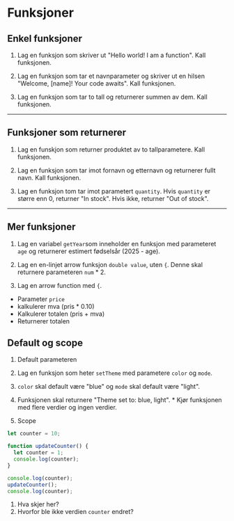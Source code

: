 # Funksjoner

## Enkel funksjoner

1. Lag en funksjon som skriver ut "Hello world! I am a function". Kall funksjonen.

2. Lag en funksjon som tar et navnparameter og skriver ut en hilsen "Welcome, [name]! Your code awaits". Kall funksjonen.

3. Lag en funksjon som tar to tall og returnerer summen av dem. Kall funksjonen.

---

## Funksjoner som returnerer

1. Lag en funskjon som returner produktet av to tallparametere. Kall funksjonen.

2. Lag en funksjon som tar imot fornavn og etternavn og returnerer fullt navn. Kall funksjonen.

3. Lag en funksjon tom tar imot parametert `quantity`. Hvis `quantity` er større enn 0,
returner "In stock". Hvis ikke, returner "Out of stock".

---

## Mer funksjoner

1. Lag en variabel `getYear`som inneholder en funksjon med parameteret `age` og 
returnerer estimert fødselsår (2025 - age).

2. Lag en en-linjet arrow funksjon `double value`, uten `{`. Denne skal returnere
parameteren `num` * 2.


3. Lag en arrow function med `{`.

  * Parameter `price`
  * kalkulerer mva (pris * 0.10)
  * Kalkulerer totalen (pris + mva)
  * Returnerer totalen


## Default og scope

1. Default parameteren
  
  1. Lag en funksjon som heter `setTheme` med parametere `color` og `mode`.
  2. `color` skal default være "blue" og `mode` skal default være "light".
  3. Funksjonen skal returnere "Theme set to: blue, light".
    * Kjør funksjonen med flere verdier og ingen verdier.

2. Scope

```javascript
let counter = 10;

function updateCounter() {
  let counter = 1;
  console.log(counter);
}

console.log(counter);
updateCounter();
console.log(counter);
``` 

  1. Hva skjer her?
  2. Hvorfor ble ikke verdien `counter` endret?
  
